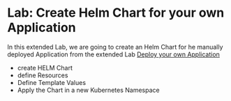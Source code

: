 # Lab: Create Helm Chart for your own Application

In this extended Lab, we are going to create an Helm Chart for he manually deployed Application from the extended Lab [Deploy your own Application](22_deploy_your_own_appication.md)

* create HELM Chart
* define Resources
* Define Template Values
* Apply the Chart in a new Kubernetes Namespace
